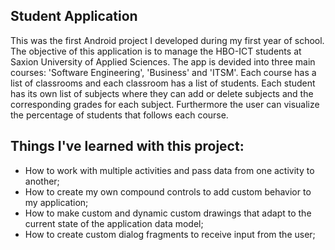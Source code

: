 ## Student Application

This was the first Android project I developed during my first year of school. The objective of this application is to manage the HBO-ICT students at Saxion University of Applied Sciences. The app is devided into three main courses: 'Software Engineering', 'Business' and 'ITSM'. Each course has a list of classrooms and each classroom has a list of students. Each student has its own list of subjects where they can add or delete subjects and the corresponding grades for each subject. Furthermore the user can visualize the percentage of students that follows each course.

## Things I've learned with this project:

* How to work with multiple activities and pass data from one activity to another;
* How to create my own compound controls to add custom behavior to my application;
* How to make custom and dynamic custom drawings that adapt to the current state of the application data model;
* How to create custom dialog fragments to receive input from the user;
